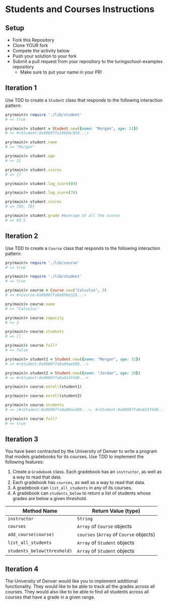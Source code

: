 # Students and Courses Instructions

## Setup

* Fork this Repository
* Clone YOUR fork
* Compete the activity below
* Push your solution to your fork
* Submit a pull request from your repository to the turingschool-examples repository
  * Make sure to put your name in your PR!

## Iteration 1

Use TDD to create a `Student` class that responds to the following interaction pattern:

```ruby
pry(main)> require './lib/student'
# => true

pry(main)> student = Student.new({name: "Morgan", age: 21})    
# => #<Student:0x00007fe196b0c050...>

pry(main)> student.name
# => "Morgan"

pry(main)> student.age
# => 21

pry(main)> student.scores
# => []

pry(main)> student.log_score(89)

pry(main)> student.log_score(78)    

pry(main)> student.scores
# => [89, 78]

pry(main)> student.grade #Average of all the scores
# => 83.5
```

## Iteration 2

Use TDD to create a `Course` class that responds to the following interaction pattern:

```ruby
pry(main)> require './lib/course'
# => true

pry(main)> require './lib/student'
# => true

pry(main)> course = Course.new("Calculus", 2)    
# => #<Course:0x00007fa0a69be328...>

pry(main)> course.name
# => "Calculus"

pry(main)> course.capacity
# => 2

pry(main)> course.students
# => []

pry(main)> course.full?
# => false

pry(main)> student1 = Student.new({name: "Morgan", age: 21})
# => #<Student:0x00007fa0a80ae588...>

pry(main)> student2 = Student.new({name: "Jordan", age: 29})    
# => #<Student:0x00007fa0a814f4d8...>

pry(main)> course.enroll(student1)    

pry(main)> course.enroll(student2)    

pry(main)> course.students
# => [#<Student:0x00007fa0a80ae588...>, #<Student:0x00007fa0a814f4d8...>]

pry(main)> course.full?
# => true
```
## Iteration 3

You have been contracted by the University of Denver to write a program that models gradebooks for its courses. Use TDD to implement the following features:

1. Create a `Gradebook` class. Each gradebook has an `instructor`, as well as a way to read that data.
2. Each gradebook has `courses`, as well as a way to read that data.
3. A gradebook can `list_all_students` in any of its courses.
4. A gradebook can `students_below` to return a list of students whose grades are below a given threshold.

Method Name                 | Return Value (type)
-----------                 | -------------------
`instructor`                | `String`
`courses`                   | `Array` of `Course` objects
`add_course(course)`        | `courses` (`Array` of `Course` objects)
`list_all_students`         | `Array` of `Student` objects
`students_below(threshold)` | `Array` of `Student` objects


## Iteration 4

The University of Denver would like you to implement additional functionality. They would like to be able to track all the grades across all courses. They would also like to be able to find all students across all courses that have a grade in a given range.